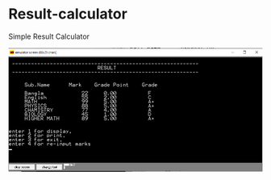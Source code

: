 # Result-calculator


Simple Result Calculator

![alt text](https://raw.githubusercontent.com/Siddique11/Result-calculator/master/image.png)

